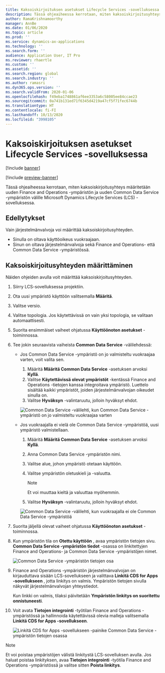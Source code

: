 ```yaml
---
title: Kaksoiskirjoituksen asetukset Lifecycle Services -sovelluksessa
description: Tässä ohjeaiheessa kerrotaan, miten kaksoiskirjoitusyhteys määritetään uuden Finance and Operations -ympäristön ja uuden Common Data Service -ympäristön välille Microsoft Dynamics Lifecycle Services (LCS) -sovelluksessa.
author: RamaKrishnamoorthy
manager: AnnBe
ms.date: 01/06/2020
ms.topic: article
ms.prod: ''
ms.service: dynamics-ax-applications
ms.technology: ''
ms.search.form: ''
audience: Application User, IT Pro
ms.reviewer: rhaertle
ms.custom: ''
ms.assetid: ''
ms.search.region: global
ms.search.industry: ''
ms.author: ramasri
ms.dyn365.ops.version: ''
ms.search.validFrom: 2020-01-06
ms.openlocfilehash: f49eba1748861af6ee3353a6c58005ee84ccae23
ms.sourcegitcommit: 0a741b131ed71f6345d4219a47cf5f71fec6744b
ms.translationtype: HT
ms.contentlocale: fi-FI
ms.lasthandoff: 10/13/2020
ms.locfileid: "3998105"
---
```

# <a name="dual-write-setup-from-lifecycle-services"></a>Kaksoiskirjoituksen asetukset Lifecycle Services -sovelluksessa

[!include [banner](../../includes/banner.md)]

[!include [preview-banner](../../includes/preview-banner.md)]

Tässä ohjeaiheessa kerrotaan, miten kaksoiskirjoitusyhteys määritetään uuden Finance and Operations -ympäristön ja uuden Common Data Service -ympäristön välille Microsoft Dynamics Lifecycle Services (LCS) -sovelluksessa.

## <a name="prerequisites"></a>Edellytykset

Vain järjestelmänvalvoja voi määrittää kaksoiskirjoitusyhteyden.

+ Sinulla on oltava käyttöoikeus vuokraajaan.
+ Sinun on oltava järjestelmänvalvoja sekä Finance and Operations- että Common Data Service -ympäristössä.

## <a name="set-up-a-dual-write-connection"></a>Kaksoiskirjoitusyhteyden määrittäminen

Näiden ohjeiden avulla voit määrittää kaksoiskirjoitusyhteyden.

1. Siirry LCS-sovelluksessa projektiin.
2. Ota uusi ympäristö käyttöön valitsemalla **Määritä**.
3. Valitse versio. 
4. Valitse topologia. Jos käytettävissä on vain yksi topologia, se valitaan automaattisesti.
5. Suorita ensimmäiset vaiheet ohjatussa **Käyttöönoton asetukset** -toiminnossa.
6. Tee jokin seuraavista vaiheista **Common Data Service** -välilehdessä:

    - Jos Common Data Service -ympäristö on jo valmisteltu vuokraajaa varten, voit valita sen.

        1. Määritä **Määritä Common Data Service** -asetuksen arvoksi **Kyllä**.
        2. Valitse **Käytettävissä olevat ympäristöt** -kentässä Finance and Operations -tietojen kanssa integroitava ympäristö. Luettelo sisältää kaikki ympäristöt, joiden järjestelmänvalvojan oikeudet sinulla on.
        3. Valitse **Hyväksyn** -valintaruutu, jolloin hyväksyt ehdot.

        ![Common Data Service -välilehti, kun Common Data Service -ympäristö on jo valmisteltu vuokraajaa varten](../dual-write/media/lcs_setup_1.png)

    - Jos vuokraajalla ei vielä ole Common Data Service -ympäristöä, uusi ympäristö valmistellaan.

        1. Määritä **Määritä Common Data Service** -asetuksen arvoksi **Kyllä**.
        2. Anna Common Data Service -ympäristön nimi.
        3. Valitse alue, johon ympäristö otetaan käyttöön.
        4. Valitse ympäristön oletuskieli ja -valuutta.

            > [!NOTE]
            > Et voi muuttaa kieltä ja valuuttaa myöhemmin.

        5. Valitse **Hyväksyn** -valintaruutu, jolloin hyväksyt ehdot.

        ![Common Data Service -välilehti, kun vuokraajalla ei ole Common Data Service -ympäristöä](../dual-write/media/lcs_setup_2.png)

7. Suorita jäljellä olevat vaiheet ohjatussa **Käyttöönoton asetukset** -toiminnossa.
8. Kun ympäristön tila on **Otettu käyttöön** , avaa ympäristön tietojen sivu. **Common Data Service -ympäristön tiedot** -osassa on linkitettyjen Finance and Operations- ja Common Data Service -ympäristöjen nimet.

    ![Common Data Service -ympäristön tietojen osa](../dual-write/media/lcs_setup_3.png)

9. Finance and Operations -ympäristön järjestelmänvalvojan on kirjauduttava sisään LCS-sovellukseen ja valittava **Linkitä CDS for Apps -sovellukseen** , jotta linkitys on valmis. Ympäristön tietojen sivulla näkyvät järjestelmänvalvojan yhteystiedot.

    Kun linkki on valmis, tilaksi päivitetään **Ympäristön linkitys on suoritettu onnistuneesti**.

10. Voit avata **Tietojen integrointi** -työtilan Finance and Operations -ympäristössä ja hallinnoida käytettävissä olevia malleja valitsemalla **Linkitä CDS for Apps -sovellukseen**.

    ![Linkitä CDS for Apps -sovellukseen -painike Common Data Service -ympäristön tietojen osassa](../dual-write/media/lcs_setup_4.png)

> [!NOTE]
> Et voi poistaa ympäristöjen välistä linkitystä LCS-sovelluksen avulla. Jos haluat poistaa linkityksen, avaa **Tietojen integrointi** -työtila Finance and Operations -ympäristössä ja valitse sitten **Poista linkitys**.

